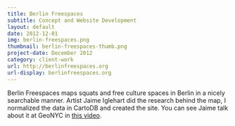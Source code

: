 ```yaml
---
title: Berlin Freespaces
subtitle: Concept and Website Development
layout: default
date: 2012-12-01
img: berlin-freespaces.png
thumbnail: berlin-freespaces-thumb.png
project-date: December 2012
category: client-work
url: http://berlinfreespaces.org
url-display: berlinfreespaces.org
---
```


Berlin Freespaces maps squats and free culture spaces in Berlin in a nicely searchable manner. Artist Jaime Iglehart did the research behind the map, I normalized the data in CartoDB and created the site. You can see Jaime talk about it at GeoNYC in [this video](https://vimeo.com/111900628#t=34m05s).
